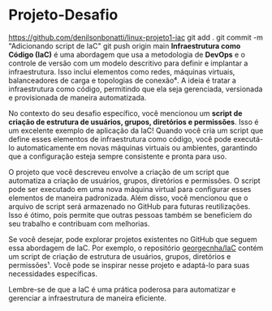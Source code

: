 # Projeto-Desafio
https://github.com/denilsonbonatti/linux-projeto1-iac
git add .
git commit -m "Adicionando script de IaC"
git push origin main
**Infraestrutura como Código (IaC)** é uma abordagem que usa a metodologia de **DevOps** e o controle de versão com um modelo descritivo para definir e implantar a infraestrutura. Isso inclui elementos como redes, máquinas virtuais, balanceadores de carga e topologias de conexão⁴. A ideia é tratar a infraestrutura como código, permitindo que ela seja gerenciada, versionada e provisionada de maneira automatizada.

No contexto do seu desafio específico, você mencionou um **script de criação de estrutura de usuários, grupos, diretórios e permissões**. Isso é um excelente exemplo de aplicação da IaC! Quando você cria um script que define esses elementos de infraestrutura como código, você pode executá-lo automaticamente em novas máquinas virtuais ou ambientes, garantindo que a configuração esteja sempre consistente e pronta para uso.

O projeto que você descreveu envolve a criação de um script que automatiza a criação de usuários, grupos, diretórios e permissões. O script pode ser executado em uma nova máquina virtual para configurar esses elementos de maneira padronizada. Além disso, você mencionou que o arquivo de script será armazenado no GitHub para futuras reutilizações. Isso é ótimo, pois permite que outras pessoas também se beneficiem do seu trabalho e contribuam com melhorias.

Se você desejar, pode explorar projetos existentes no GitHub que seguem essa abordagem de IaC. Por exemplo, o repositório [georgecnha/IaC](https://github.com/georgecnha/IaC) contém um script de criação de estrutura de usuários, grupos, diretórios e permissões¹. Você pode se inspirar nesse projeto e adaptá-lo para suas necessidades específicas.

Lembre-se de que a IaC é uma prática poderosa para automatizar e gerenciar a infraestrutura de maneira eficiente.
